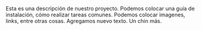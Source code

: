 Esta es una descripción de nuestro proyecto. Podemos colocar una guía de instalación, cómo realizar tareas comunes. Podemos colocar imagenes, links, entre otras cosas. Agregamos nuevo texto. Un chin más.
